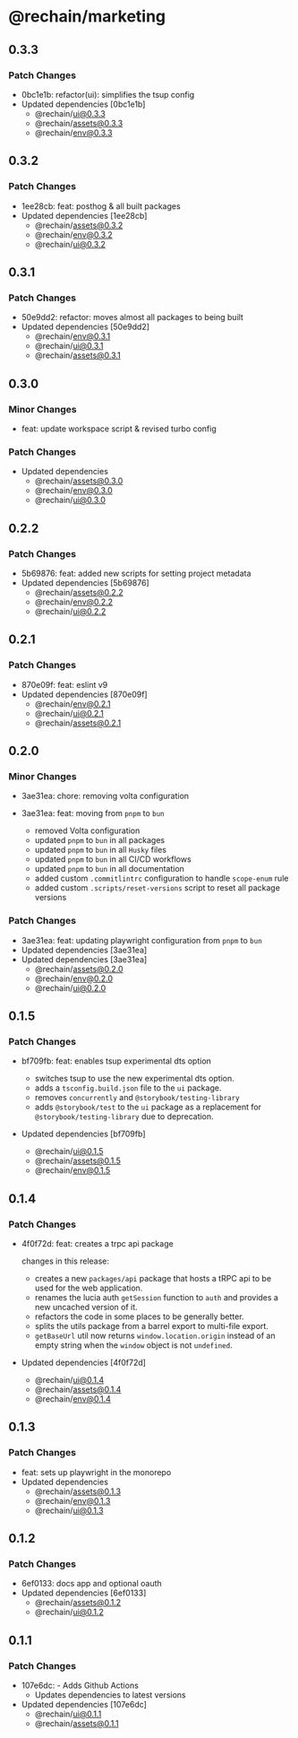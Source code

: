 # @rechain/marketing

## 0.3.3

### Patch Changes

- 0bc1e1b: refactor(ui): simplifies the tsup config
- Updated dependencies [0bc1e1b]
  - @rechain/ui@0.3.3
  - @rechain/assets@0.3.3
  - @rechain/env@0.3.3

## 0.3.2

### Patch Changes

- 1ee28cb: feat: posthog & all built packages
- Updated dependencies [1ee28cb]
  - @rechain/assets@0.3.2
  - @rechain/env@0.3.2
  - @rechain/ui@0.3.2

## 0.3.1

### Patch Changes

- 50e9dd2: refactor: moves almost all packages to being built
- Updated dependencies [50e9dd2]
  - @rechain/env@0.3.1
  - @rechain/ui@0.3.1
  - @rechain/assets@0.3.1

## 0.3.0

### Minor Changes

- feat: update workspace script & revised turbo config

### Patch Changes

- Updated dependencies
  - @rechain/assets@0.3.0
  - @rechain/env@0.3.0
  - @rechain/ui@0.3.0

## 0.2.2

### Patch Changes

- 5b69876: feat: added new scripts for setting project metadata
- Updated dependencies [5b69876]
  - @rechain/assets@0.2.2
  - @rechain/env@0.2.2
  - @rechain/ui@0.2.2

## 0.2.1

### Patch Changes

- 870e09f: feat: eslint v9
- Updated dependencies [870e09f]
  - @rechain/env@0.2.1
  - @rechain/ui@0.2.1
  - @rechain/assets@0.2.1

## 0.2.0

### Minor Changes

- 3ae31ea: chore: removing volta configuration
- 3ae31ea: feat: moving from `pnpm` to `bun`

  - removed Volta configuration
  - updated `pnpm` to `bun` in all packages
  - updated `pnpm` to `bun` in all `Husky` files
  - updated `pnpm` to `bun` in all CI/CD workflows
  - updated `pnpm` to `bun` in all documentation
  - added custom `.commitlintrc` configuration to handle `scope-enum` rule
  - added custom `.scripts/reset-versions` script to reset all package versions

### Patch Changes

- 3ae31ea: feat: updating playwright configuration from `pnpm` to `bun`
- Updated dependencies [3ae31ea]
- Updated dependencies [3ae31ea]
  - @rechain/assets@0.2.0
  - @rechain/env@0.2.0
  - @rechain/ui@0.2.0

## 0.1.5

### Patch Changes

- bf709fb: feat: enables tsup experimental dts option

  - switches tsup to use the new experimental dts option.
  - adds a `tsconfig.build.json` file to the `ui` package.
  - removes `concurrently` and `@storybook/testing-library`
  - adds `@storybook/test` to the `ui` package as a replacement for `@storybook/testing-library` due to deprecation.

- Updated dependencies [bf709fb]
  - @rechain/ui@0.1.5
  - @rechain/assets@0.1.5
  - @rechain/env@0.1.5

## 0.1.4

### Patch Changes

- 4f0f72d: feat: creates a trpc api package

  changes in this release:

  - creates a new `packages/api` package that hosts a tRPC api to be used for the web application.
  - renames the lucia auth `getSession` function to `auth` and provides a new uncached version of it.
  - refactors the code in some places to be generally better.
  - splits the utils package from a barrel export to multi-file export.
  - `getBaseUrl` util now returns `window.location.origin` instead of an empty string when the `window` object is not `undefined`.

- Updated dependencies [4f0f72d]
  - @rechain/ui@0.1.4
  - @rechain/assets@0.1.4
  - @rechain/env@0.1.4

## 0.1.3

### Patch Changes

- feat: sets up playwright in the monorepo
- Updated dependencies
  - @rechain/assets@0.1.3
  - @rechain/env@0.1.3
  - @rechain/ui@0.1.3

## 0.1.2

### Patch Changes

- 6ef0133: docs app and optional oauth
- Updated dependencies [6ef0133]
  - @rechain/assets@0.1.2
  - @rechain/ui@0.1.2

## 0.1.1

### Patch Changes

- 107e6dc: - Adds Github Actions
  - Updates dependencies to latest versions
- Updated dependencies [107e6dc]
  - @rechain/ui@0.1.1
  - @rechain/assets@0.1.1
